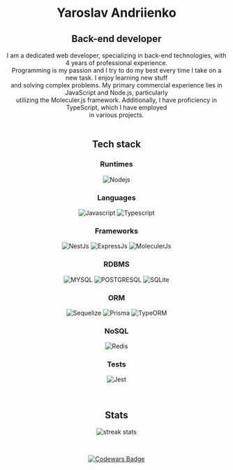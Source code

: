 <h1 align="center">
  Yaroslav Andriienko
</h1>

<h2 align="center">
  Back-end developer 
</h2>

<div align=center>
  I am a dedicated web developer, specializing in back-end technologies, with 4 years of professional experience.<br> 
  Programming is my passion and I try to do my best every time I take on a new task. I enjoy learning new stuff<br>
  and solving complex problems. My primary commercial experience lies in JavaScript and Node.js, particularly<br>  
  utilizing the Moleculer.js framework. Additionally, I have proficiency in TypeScript, which I have employed<br>
  in various projects.
</div>

<br>

<h2 align="center">
  Tech stack
</h2>

<h3 align="center">
  Runtimes 
</h3>

<div align="center" width="200px">
  
![Nodejs](https://img.shields.io/badge/-Nodejs-3C873A?style=for-the-badge&labelColor=black&logo=node.js&logoColor=3C873A)

</div>

<h3 align="center">
  Languages 
</h3>

<div align="center" width="200px">

![Javascript](https://img.shields.io/badge/-Javascript-F0DB4F?style=for-the-badge&labelColor=black&logo=javascript&logoColor=F0DB4F)
![Typescript](https://img.shields.io/badge/-Typescript-007acc?style=for-the-badge&labelColor=black&logo=typescript&logoColor=007acc)

</div>

<h3 align="center">
  Frameworks 
</h3>

<div align="center" width="200px">

![NestJs](https://img.shields.io/badge/-Nest-A2223B?style=for-the-badge&labelColor=black&logo=nestjs&logoColor=A2223B)
![ExpressJs](https://img.shields.io/badge/-Express-ffffff?style=for-the-badge&labelColor=black&logo=express&logoColor=white)
![MoleculerJs](https://img.shields.io/badge/-Moleculer-0e83cd?style=for-the-badge&labelColor=black&logo=moleculer&logoColor=0e83cd)

</div>

<h3 align="center">
  RDBMS
</h3>

<div align="center" width="200px">

![MYSQL](https://img.shields.io/badge/-MYSQL-f29111?style=for-the-badge&labelColor=black&logo=mysql&logoColor=#00758f)
![POSTGRESQL](https://img.shields.io/badge/-POSTGRESQL-008bb9?style=for-the-badge&labelColor=black&logo=postgresql&logoColor=#0064a5)
![SQLite](https://img.shields.io/badge/-SQLITE-003B57?style=for-the-badge&labelColor=black&logo=sqlite&logoColor=#003B57)

</div>

<h3 align="center">
  ORM
</h3>

<div align="center" width="200px">

![Sequelize](https://img.shields.io/badge/-Sequelize-52B0E7?style=for-the-badge&labelColor=black&logo=sequelize&logoColor=#52B0E7)
![Prisma](https://img.shields.io/badge/-Prisma-2D3748?style=for-the-badge&labelColor=black&logo=prisma&logoColor=#2D3748)
![TypeORM](https://img.shields.io/badge/-TypeORM-FE0803?style=for-the-badge&labelColor=black&logo=typeorm&logoColor=#FE0803)

<h3 align="center">
  NoSQL
</h3>

</div>

<div align="center" width="200px">

![Redis](https://img.shields.io/badge/-Redis-D82C20?style=for-the-badge&labelColor=black&logo=redis&logoColor=#A41E11)

</div>

<h3 align="center">
  Tests
</h3>

</div>

<div align="center" width="200px">

![Jest](https://img.shields.io/badge/-Jest-C21325?style=for-the-badge&labelColor=black&logo=jest&logoColor=#C21325)

</div>

<br>

<h2 align="center">
  Stats
</h2>

<div align="center" width="200px">

![streak stats](https://github-readme-streak-stats.herokuapp.com/?user=ogsevko&theme=onedark&hide_border=true)

<br>

<a align="center" href="https://codewars.com/users/ogsevko">
 
![Codewars Badge](https://www.codewars.com/users/ogsevko/badges/large)
  
</a>

</div>
